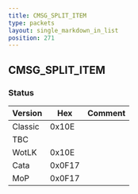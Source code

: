 ```yaml
---
title: CMSG_SPLIT_ITEM
type: packets
layout: single_markdown_in_list
position: 271
---
```


## CMSG_SPLIT_ITEM

### Status

Version    | Hex        | Comment
---------- | ---------- | ---------- 
Classic    | 0x10E      | 
TBC        |            | 
WotLK      | 0x10E      | 
Cata       | 0x0F17     | 
MoP        | 0x0F17     | 